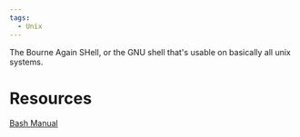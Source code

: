 ```yaml
---
tags:
  - Unix
---
```


The Bourne Again SHell, or the GNU shell that's usable on basically all unix systems.

# Resources
[Bash Manual](https://www.gnu.org/software/bash/manual/bash.html)